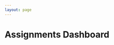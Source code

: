 ```yaml
---
layout: page
---
```


<head>
    <link href="https://fonts.googleapis.com/css?family=Oxygen&display=swap" rel="stylesheet">
</head>


<h1>Assignments Dashboard</h1>
<div id="assignments"></div>


<script src="https://code.jquery.com/jquery-3.6.0.min.js"></script>
<script>
        $.ajax({
            url: "http://localhost:8087/api/assignments/",
            type: "GET",
            headers: {
                "Host": "your-custom-hostname-here"
                // Add any other headers if needed
            },
            success: function(data) {
        var assignments = data; 
        var html = '';
        for (var i = 0; i < assignments.length; i++) {
            var assignment = assignments[i];
            html += '<div style="border:1px solid #333; margin:0px; padding:5px;">';
            html += '<h3 style="font-size: 1.6em; font-weight: bold; font-family: Oxygen;"><a href="/assignments/' + assignment.id + '" style="text-decoration: underline;">' + assignment.title + '</a></h3>';
            var desc = assignment.desc;
            if (desc.length > 100) {
            desc = desc.substring(0, 100) + '...';
            }
            html += '<p style="font-family: Oxygen;">' + desc + '</p>';
            html += '</div>';
        }
        $('#assignments').html(html);
        }
    });
</script>

